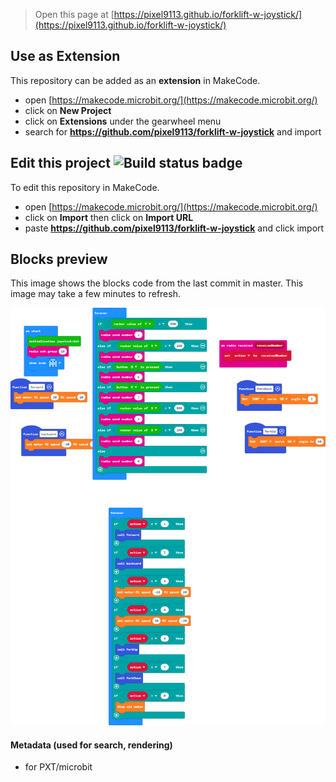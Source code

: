 
> Open this page at [https://pixel9113.github.io/forklift-w-joystick/](https://pixel9113.github.io/forklift-w-joystick/)

## Use as Extension

This repository can be added as an **extension** in MakeCode.

* open [https://makecode.microbit.org/](https://makecode.microbit.org/)
* click on **New Project**
* click on **Extensions** under the gearwheel menu
* search for **https://github.com/pixel9113/forklift-w-joystick** and import

## Edit this project ![Build status badge](https://github.com/pixel9113/forklift-w-joystick/workflows/MakeCode/badge.svg)

To edit this repository in MakeCode.

* open [https://makecode.microbit.org/](https://makecode.microbit.org/)
* click on **Import** then click on **Import URL**
* paste **https://github.com/pixel9113/forklift-w-joystick** and click import

## Blocks preview

This image shows the blocks code from the last commit in master.
This image may take a few minutes to refresh.

![A rendered view of the blocks](https://github.com/pixel9113/forklift-w-joystick/raw/master/.github/makecode/blocks.png)

#### Metadata (used for search, rendering)

* for PXT/microbit
<script src="https://makecode.com/gh-pages-embed.js"></script><script>makeCodeRender("{{ site.makecode.home_url }}", "{{ site.github.owner_name }}/{{ site.github.repository_name }}");</script>
